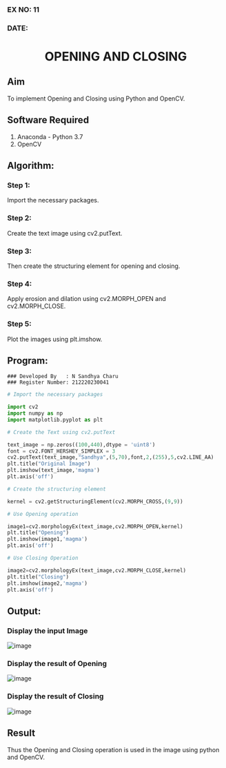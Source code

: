 ### EX NO: 11
### DATE:
# <p align="center">OPENING AND CLOSING</p>

## Aim
To implement Opening and Closing using Python and OpenCV.

## Software Required
1. Anaconda - Python 3.7
2. OpenCV
## Algorithm:
### Step 1:
Import the necessary packages.

### Step 2:
Create the text image using cv2.putText.

### Step 3:
Then create the structuring element for opening and closing.

### Step 4:
Apply erosion and dilation using cv2.MORPH_OPEN and cv2.MORPH_CLOSE.

### Step 5:
Plot the images using plt.imshow.
 
## Program:
```
### Developed By   : N Sandhya Charu
### Register Number: 212220230041
```
``` Python
# Import the necessary packages

import cv2
import numpy as np
import matplotlib.pyplot as plt

# Create the Text using cv2.putText

text_image = np.zeros((100,440),dtype = 'uint8')
font = cv2.FONT_HERSHEY_SIMPLEX = 3
cv2.putText(text_image,"Sandhya",(5,70),font,2,(255),5,cv2.LINE_AA)
plt.title("Original Image")
plt.imshow(text_image,'magma')
plt.axis('off')

# Create the structuring element

kernel = cv2.getStructuringElement(cv2.MORPH_CROSS,(9,9))

# Use Opening operation

image1=cv2.morphologyEx(text_image,cv2.MORPH_OPEN,kernel)
plt.title("Opening")
plt.imshow(image1,'magma')
plt.axis('off')

# Use Closing Operation

image2=cv2.morphologyEx(text_image,cv2.MORPH_CLOSE,kernel)
plt.title("Closing")
plt.imshow(image2,'magma')
plt.axis('off')
```
## Output:

### Display the input Image
![image](https://user-images.githubusercontent.com/75235167/170851739-13a09a1b-ed5f-4024-b41c-e23fdcddb044.png)

### Display the result of Opening
![image](https://user-images.githubusercontent.com/75235167/170851750-4c611321-4eb2-4f2d-9800-c06d4fada799.png)

### Display the result of Closing
![image](https://user-images.githubusercontent.com/75235167/170851753-6171c2d3-666a-4231-99b1-c9d90703ecb3.png)

## Result
Thus the Opening and Closing operation is used in the image using python and OpenCV.
